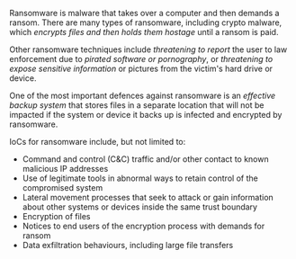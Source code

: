 
Ransomware is malware that takes over a computer and then demands a ransom. There are many types of ransomware, including crypto malware, which *encrypts files and then holds them hostage* until a ransom is paid.

Other ransomware techniques include *threatening to report* the user to law enforcement due to *pirated software or pornography*, or *threatening to expose sensitive information* or pictures from the victim's hard drive or device.

One of the most important defences against ransomware is an *effective backup system* that stores files in a separate location that will not be impacted if the system or device it backs up is infected and encrypted by ransomware.

IoCs for ransomware include, but not limited to:

- Command and control (C&C) traffic and/or other contact to known malicious IP addresses
- Use of legitimate tools in abnormal ways to retain control of the compromised system
- Lateral movement processes that seek to attack or gain information about other systems or devices inside the same trust boundary
- Encryption of files
- Notices to end users of the encryption process with demands for ransom
- Data exfiltration behaviours, including large file transfers